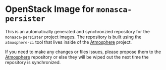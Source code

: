 # OpenStack Image for `monasca-persister`

This is an automatically generated and synchronzied repository for the
`monasca-persister` project images. The repository is built using the
`atmosphere-ci` tool that lives inside of the
[Atmosphere](https://github.com/vexxhost/atmosphere) project.

If you need to make any changes or files issues, please propose them to the
[Atmosphere](https://github.com/vexxhost/atmosphere) repository or else they
will be wiped out the next time the repository is synchronized.
